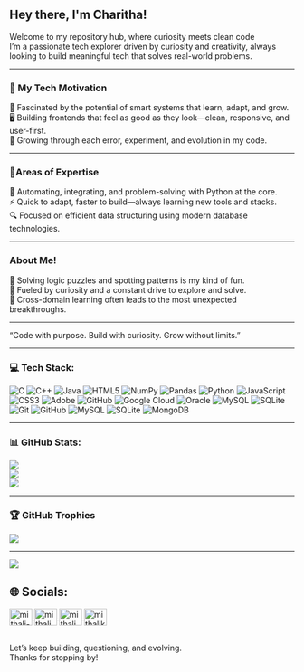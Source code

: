 ## Hey there, I'm Charitha!

Welcome to my repository hub, where curiosity meets clean code <br>
I’m a passionate tech explorer driven by curiosity and creativity, always looking to build meaningful tech that solves real-world problems.<br>

---
### 🚀 My Tech Motivation

🤖 Fascinated by the potential of smart systems that learn, adapt, and grow.<br>
🖥️ Building frontends that feel as good as they look—clean, responsive, and user-first.<br>
🔄 Growing through each error, experiment, and evolution in my code.<br>

---
### 🔧Areas of Expertise<br>

🐍 Automating, integrating, and problem-solving with Python at the core.<br>
⚡ Quick to adapt, faster to build—always learning new tools and stacks.<br>
🔍 Focused on efficient data structuring using modern database technologies.<br>

---
### About Me!<br>

🧠 Solving logic puzzles and spotting patterns is my kind of fun.<br>
🧭 Fueled by curiosity and a constant drive to explore and solve.<br>
🔄 Cross-domain learning often leads to the most unexpected breakthroughs.<br>

---
“Code with purpose. Build with curiosity. Grow without limits.”

---
### 💻 Tech Stack:<br>

![C](https://img.shields.io/badge/c-%2300599C.svg?style=for-the-badge&logo=c&logoColor=white) ![C++](https://img.shields.io/badge/c++-%2300599C.svg?style=for-the-badge&logo=c%2B%2B&logoColor=white) ![Java](https://img.shields.io/badge/java-%23ED8B00.svg?style=for-the-badge&logo=openjdk&logoColor=white) ![HTML5](https://img.shields.io/badge/html5-%23E34F26.svg?style=for-the-badge&logo=html5&logoColor=white) ![NumPy](https://img.shields.io/badge/numpy-%23013243.svg?style=for-the-badge&logo=numpy&logoColor=white) ![Pandas](https://img.shields.io/badge/pandas-%23150458.svg?style=for-the-badge&logo=pandas&logoColor=white) ![Python](https://img.shields.io/badge/python-3670A0?style=for-the-badge&logo=python&logoColor=ffdd54) ![JavaScript](https://img.shields.io/badge/javascript-%23323330.svg?style=for-the-badge&logo=javascript&logoColor=%23F7DF1E) ![CSS3](https://img.shields.io/badge/css3-%231572B6.svg?style=for-the-badge&logo=css3&logoColor=white) ![Adobe](https://img.shields.io/badge/adobe-%23FF0000.svg?style=for-the-badge&logo=adobe&logoColor=white) ![GitHub](https://img.shields.io/badge/github-%23121011.svg?style=for-the-badge&logo=github&logoColor=white) ![Google Cloud](https://img.shields.io/badge/GoogleCloud-%234285F4.svg?style=for-the-badge&logo=google-cloud&logoColor=white) ![Oracle](https://img.shields.io/badge/Oracle-F80000?style=for-the-badge&logo=oracle&logoColor=white) ![MySQL](https://img.shields.io/badge/mysql-4479A1.svg?style=for-the-badge&logo=mysql&logoColor=white) ![SQLite](https://img.shields.io/badge/sqlite-%2307405e.svg?style=for-the-badge&logo=sqlite&logoColor=white) ![Git](https://img.shields.io/badge/git-%23F05033.svg?style=for-the-badge&logo=git&logoColor=white) ![GitHub](https://img.shields.io/badge/github-%23121011.svg?style=for-the-badge&logo=github&logoColor=white) ![MySQL](https://img.shields.io/badge/mysql-4479A1.svg?style=for-the-badge&logo=mysql&logoColor=white) ![SQLite](https://img.shields.io/badge/sqlite-%2307405e.svg?style=for-the-badge&logo=sqlite&logoColor=white) ![MongoDB](https://img.shields.io/badge/MongoDB-%234ea94b.svg?style=for-the-badge&logo=mongodb&logoColor=white)

---
### 📊 GitHub Stats:<br>

![](https://github-readme-stats.vercel.app/api?username=charithat6505&theme=radical&hide_border=false&include_all_commits=true&count_private=false)<br/>
![](https://nirzak-streak-stats.vercel.app/?user=charithat6505&theme=radical&hide_border=false)<br/>
![](https://github-readme-stats.vercel.app/api/top-langs/?username=charithat6505&theme=radical&hide_border=false&include_all_commits=true&count_private=false&layout=compact)

---
### 🏆 GitHub Trophies<br>

![](https://github-profile-trophy.vercel.app/?username=charithat6505&theme=radical&no-frame=false&no-bg=false&margin-w=4)



---
[![](https://visitcount.itsvg.in/api?id=charithat6505&icon=0&color=0)](https://visitcount.itsvg.in)


## 🌐 Socials:

<p align="left">
  <a href="https://www.linkedin.com/in/charitha-t-89a003326/" target="blank">
    <img align="center" src="https://raw.githubusercontent.com/rahuldkjain/github-profile-readme-generator/master/src/images/icons/Social/linked-in-alt.svg" alt="mithali-kp" height="30" width="40" />
  </a>

  <a href="https://www.instagram.com/__.chari.___?igsh=enl2azlpdjhudGw4" target="blank">
    <img align="center" src="https://raw.githubusercontent.com/rahuldkjain/github-profile-readme-generator/master/src/images/icons/Social/instagram.svg" alt="mithali_kp" height="30" width="40" />
  </a>

  <a href="https://leetcode.com/u/Charithat6505/" target="blank">
    <img align="center" src="https://raw.githubusercontent.com/rahuldkjain/github-profile-readme-generator/master/src/images/icons/Social/leet-code.svg" alt="mithali_kp" height="30" width="40" />
  </a>

  <a href="mailto:tcr3699@gmail.com" target="blank">
    <img align="center" src="https://img.icons8.com/ios-glyphs/30/000000/new-post.png" alt="mithalikp@gmail.com" height="30" width="40" />
  </a>
</p><br/>
Let’s keep building, questioning, and evolving.<br>
Thanks for stopping by!<br>

